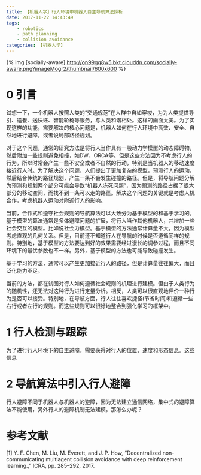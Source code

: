 ```yaml
---
title: 【机器人学】行人环境中机器人自主导航算法探析
date: 2017-11-22 14:43:49
tags:
    - robotics
    - path planning
    - collision avoidance
categories: 【机器人学】
---
```

{% img [socially-aware] http://on99gq8w5.bkt.clouddn.com/socially-aware.png?imageMogr2/thumbnail/600x600 %}
<!--more-->

# 0 引言
试想一下，一个机器人按照人类的“交通规范”在人群中自如穿梭，为为人类提供导引、送餐、送快递、智能轮椅等服务，与人类和谐相处。这样的画面太美。为了实现这样的功能，需要解决的核心问题是，机器人如何在行人环境中高效、安全、自然地进行避障，或者说局部路径规划。

对于这个问题，通常的研究方法是将行人当作具有一般动力学模型的动态障碍物，然后附加一些规则避免相撞，如DW、ORCA等。但是这些方法因为不考虑行人的行为，所以时常会产生一些不安全或者不自然的行动，特别是当机器人的移动速度接近行人时。为了解决这个问题，人们提出了更加复杂的模型，预测行人的运动，然后结合传统的路径规划，产生一条不会发生碰撞的路径。但是，将导航问题分解为预测和规划两个部分可能会导致“机器人冻死问题”，因为预测的路径占据了很大部分的移动空间，而找不到一条可以走的路径。解决这个问题的关键就是考虑人机合作，考虑机器人运动对附近行人的影响。

当前，合作式和遵守社会规则的导航算法可以大致分为基于模型的和基于学习的。基于模型的算法通常是多体避障问题的扩展，将行人当作其他机器人，并增加一些社会交互的模型。比如说社会力模型。基于模型的方法通常计算量不大，因为模型考虑直观的几何关系。但是，目前还不知道行人在导航的时候是否遵循同样的规则。特别地，基于模型的方法要达到好的效果需要经过漫长的调参过程，而且不同环境下的最优参数也不一样。另外，基于模型的方法也可能导致碰撞发生。

基于学习的方法，通常可以产生更加接近行人的路径，但是计算量往往偏大，而且泛化能力不足。

当前的方法，都在试图对行人如何遵循社会规则的机理进行建模。但由于人类行为的随机性，还无法对这种行为进行定量分析。相反，人类可以很直观地评价一种行为是否可以接受。特别地，在导航方面，行人往往喜欢捷径(节省时间)和遵循一些右行或者左行的规则。而这些规则可以很好地整合到强化学习的框架中。

# 1 行人检测与跟踪
为了进行行人环境下的自主避障，需要获得对行人的位置、速度和形态信息。这些信息

# 2 导航算法中引入行人避障
行人避障不同于机器人与机器人的避障，因为无法建立通信网络，集中式的避障算法不能使用，另外行人的避障机制无法建模。那怎么办呢？



# 参考文献
[1]	Y. F. Chen, M. Liu, M. Everett, and J. P. How, “Decentralized non-communicating multiagent collision avoidance with deep reinforcement learning.,” ICRA, pp. 285–292, 2017.